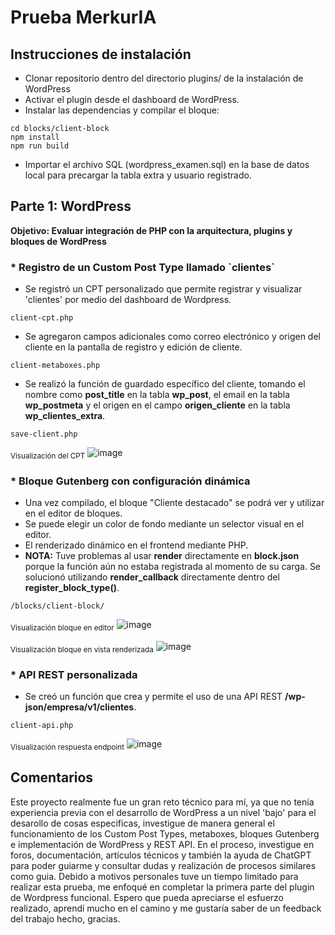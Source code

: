 <h1>Prueba MerkurIA</h1>

<h2>Instrucciones de instalación</h2>
<ul>
  <li>Clonar repositorio dentro del directorio plugins/ de la instalación de WordPress</li>
  <li>Activar el plugin desde el dashboard de WordPress.</li>
  <li>Instalar las dependencias y compilar el bloque:</li>
</ul>

 ```
cd blocks/client-block
npm install
npm run build
```
<ul>
  <li>Importar el archivo SQL (wordpress_examen.sql) en la base de datos local para precargar la tabla extra y usuario registrado.</li>
</ul>

<h2>Parte 1: WordPress</h2>
<p><b>Objetivo: Evaluar integración de PHP con la arquitectura, plugins y bloques de WordPress</b></p>
<h3> * Registro de un Custom Post Type llamado `clientes`</h3>

<ul>
  <li>Se registró un CPT personalizado que permite registrar y visualizar 'clientes' por medio del dashboard de Wordpress.</li>
</ul>

```
client-cpt.php
```
<ul>
  <li>Se agregaron campos adicionales como correo electrónico y origen del cliente en la pantalla de registro y edición de cliente.</li>
</ul>

```
client-metaboxes.php
```
<ul>
  <li>Se realizó la función de guardado específico del cliente, 
    tomando el nombre como <b>post_title</b> en la tabla <b>wp_post</b>, 
    el email en la tabla <b>wp_postmeta</b> y el origen en el campo <b>origen_cliente</b> en la tabla <b>wp_clientes_extra</b>.</li>
</ul>

```
save-client.php
```
<sub>Visualización del CPT</sub>
![image](https://github.com/user-attachments/assets/69dedeb5-98d9-492b-a956-09715731ca6a)

<h3> * Bloque Gutenberg con configuración dinámica</h3>

<ul>
  <li>Una vez compilado, el bloque "Cliente destacado" se podrá ver y utilizar en el editor de bloques.</li>
  <li>Se puede elegir un color de fondo mediante un selector visual en el editor.</li>
  <li>El renderizado dinámico en el frontend mediante PHP.</li>
  <li><b>NOTA:</b> Tuve problemas al usar <b>render</b> directamente en <b>block.json</b> porque la función aún no estaba registrada al momento de su carga. 
    Se solucionó utilizando <b>render_callback</b> directamente dentro del <b>register_block_type()</b>.</li>
</ul>

```
/blocks/client-block/
```

<sub>Visualización bloque en editor</sub>
![image](https://github.com/user-attachments/assets/fb391918-4cd0-4af5-b6da-7d12e0107c23)

<sub>Visualización bloque en vista renderizada</sub>
![image](https://github.com/user-attachments/assets/da7abfde-fba3-407e-b161-5ba0f67002a4)

<h3> * API REST personalizada</h3>

<ul>
  <li>Se creó un función que crea y permite el uso de una API REST <b>/wp-json/empresa/v1/clientes</b>.</li>
</ul>

```
client-api.php
```
<sub>Visualización respuesta endpoint</sub>
![image](https://github.com/user-attachments/assets/17d29dfb-c031-4f2b-a606-6adcf2a0adf5)

<h2>Comentarios</h2>
Este proyecto realmente fue un gran reto técnico para mí, ya que no tenía experiencia previa con el desarrollo de WordPress a un nivel 'bajo' para el desarollo de cosas especificas,
investigue de manera general el funcionamiento de los Custom Post Types, metaboxes, bloques Gutenberg e implementación de WordPress y REST API.
En el proceso, investigue en foros, documentación, artículos técnicos y también la ayuda de ChatGPT para poder guiarme y consultar dudas y realización de procesos similares como guia.
Debido a motivos personales tuve un tiempo limitado para realizar esta prueba, me enfoqué en completar la primera parte del plugin de Wordpress funcional.
Espero que pueda apreciarse el esfuerzo realizado, aprendí mucho en el camino y me gustaría saber de un feedback del trabajo hecho, gracias.
